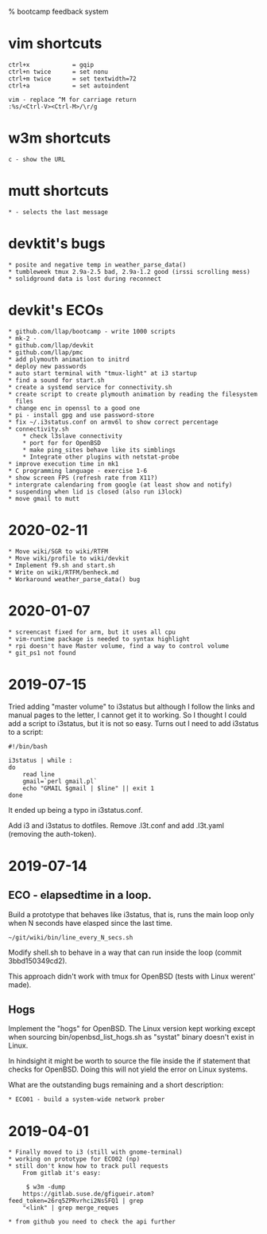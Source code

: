 % bootcamp feedback system

# vim shortcuts

    ctrl+x            = gqip
    ctrl+n twice      = set nonu
    ctrl+m twice      = set textwidth=72
    ctrl+a            = set autoindent

    vim - replace ^M for carriage return
    :%s/<Ctrl-V><Ctrl-M>/\r/g

# w3m shortcuts

    c - show the URL

# mutt shortcuts

    * - selects the last message

# devktit's bugs

    * posite and negative temp in weather_parse_data()
    * tumbleweek tmux 2.9a-2.5 bad, 2.9a-1.2 good (irssi scrolling mess)
    * solidground data is lost during reconnect

# devkit's ECOs

    * github.com/llap/bootcamp - write 1000 scripts
    * mk-2 -
    * github.com/llap/devkit
    * github.com/llap/pmc
    * add plymouth animation to initrd
    * deploy new passwords
    * auto start terminal with "tmux-light" at i3 startup
    * find a sound for start.sh
    * create a systemd service for connectivity.sh
    * create script to create plymouth animation by reading the filesystem
      files
    * change enc in openssl to a good one
    * pi - install gpg and use password-store
    * fix ~/.i3status.conf on armv6l to show correct percentage
    * connectivity.sh
        * check l3slave connectivity
        * port for for OpenBSD
        * make ping_sites behave like its simblings
        * Integrate other plugins with netstat-probe
    * improve execution time in mk1
    * C programming language - exercise 1-6
    * show screen FPS (refresh rate from X11?)
    * intergrate calendaring from google (at least show and notify)
    * suspending when lid is closed (also run i3lock)
    * move gmail to mutt

# 2020-02-11

    * Move wiki/SGR to wiki/RTFM
    * Move wiki/profile to wiki/devkit
    * Implement f9.sh and start.sh
    * Write on wiki/RTFM/benheck.md
    * Workaround weather_parse_data() bug

# 2020-01-07

    * screencast fixed for arm, but it uses all cpu
    * vim-runtime package is needed to syntax highlight
    * rpi doesn't have Master volume, find a way to control volume
    * git_ps1 not found

# 2019-07-15

Tried adding "master volume" to i3status but although I follow the links and
manual pages to the letter, I cannot get it to working. So I thought I could
add a script to i3status, but it is not so easy. Turns out I need to add
i3status to a script:

    #!/bin/bash

    i3status | while :
    do
        read line
        gmail=`perl gmail.pl`
        echo "GMAIL $gmail | $line" || exit 1
    done

It ended up being a typo in i3status.conf.

Add i3 and i3status to dotfiles. Remove .l3t.conf and add .l3t.yaml (removing
the auth-token).

# 2019-07-14

## ECO - elapsedtime in a loop.

Build a prototype that behaves like i3status, that is, runs the main loop only
when N seconds have elasped since the last time.

    ~/git/wiki/bin/line_every_N_secs.sh

Modify shell.sh to behave in a way that can run inside the loop (commit
3bbd150349cd2).

This approach didn't work with tmux for OpenBSD (tests with Linux werent'
made).

## Hogs

Implement the "hogs" for OpenBSD. The Linux version kept working except when
sourcing bin/openbsd_list_hogs.sh as "systat" binary doesn't exist in Linux.

In hindsight it might be worth to source the file inside the if statement that
checks for OpenBSD. Doing this will not yield the error on Linux systems.

What are the outstanding bugs remaining and a short description:

    * ECO01 - build a system-wide network prober

# 2019-04-01

	* Finally moved to i3 (still with gnome-terminal)
	* working on prototype for ECO02 (np)
	* still don't know how to track pull requests
		From gitlab it's easy:

		 $ w3m -dump
		https://gitlab.suse.de/gfigueir.atom?feed_token=26rq5ZPRvrhci2NsSFQ1 | grep
		"<link" | grep merge_reques

	* from github you need to check the api further

